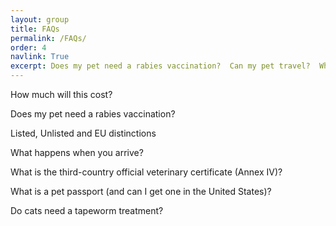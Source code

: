 ```yaml
---
layout: group
title: FAQs
permalink: /FAQs/
order: 4
navlink: True
excerpt: Does my pet need a rabies vaccination?  Can my pet travel?  What is a pet password and where can I get one?  These questions and more answered here!
---
```




How much will this cost?

Does my pet need a rabies vaccination?

Listed, Unlisted and EU distinctions

What happens when you arrive?

What is the third-country official veterinary certificate (Annex IV)?

What is a pet passport (and can I get one in the United States)?

Do cats need a tapeworm treatment?
